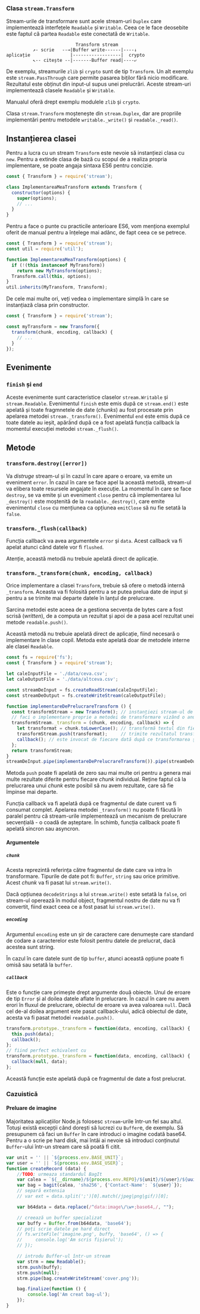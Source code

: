 ### Clasa `stream.Transform`

Stream-urile de transformare sunt acele stream-uri `Duplex` care implementează interfețele `Readable` și `Writable`. Ceea ce le face deosebite este faptul că partea `Readable` este conectată de `Writable`.

```text
                          Transform stream
          ↗- scrie   --→|Buffer write------|----↓
aplicație               |------------------|  crypto
          ↖-- citește --|-------Buffer read|----⤶
```

De exemplu, streamurile `zlib` și `crypto` sunt de tip `Transform`. Un alt exemplu este `stream.PassThrough` care permite pasarea biților fără nicio modificare.
Rezultatul este obținut din input-ul supus unei prelucrări. Aceste stream-uri implementează clasele `Readable` și `Writable`.

Manualul oferă drept exemplu modulele `zlib` și `crypto`.

Clasa `stream.Transform` moștenește din `stream.Duplex`, dar are propriile implementări pentru metodele `writable._write()` și `readable._read()`.

## Instanțierea clasei

Pentru a lucra cu un stream `Transform` este nevoie să instanțiezi clasa cu `new`. Pentru a extinde clasa de bază cu scopul de a realiza propria implementare, se poate angaja sintaxa ES6 pentru concizie.

```javascript
const { Transform } = require('stream');

class ImplementareaMeaTransform extends Transform {
  constructor(options) {
    super(options);
    // ...
  }
}
```

Pentru a face o punte cu practicile anterioare ES6, vom menționa exemplul oferit de manual pentru a înțelege mai adânc, de fapt ceea ce se petrece.

```javascript
const { Transform } = require('stream');
const util = require('util');

function ImplementareaMeaTransform(options) {
  if (!(this instanceof MyTransform))
    return new MyTransform(options);
  Transform.call(this, options);
}
util.inherits(MyTransform, Transform);
```

De cele mai multe ori, veți vedea o implementare simplă în care se instanțiază clasa prin constructor.

```javascript
const { Transform } = require('stream');

const myTransform = new Transform({
  transform(chunk, encoding, callback) {
    // ...
  }
});
```

## Evenimente

### `finish` și `end`

Aceste evenimente sunt caracteristice claselor `stream.Writable` și `stream.Readable`. Evenimentul `finish` este emis după ce `stream.end()` este apelată și toate fragmnetele de date (*chunks*) au fost procesate prin apelarea metodei `stream._transform()`. Evenimentul `end` este emis după ce toate datele au ieșit, apărând după ce a fost apelată funcția callback la momentul execuției metodei `stream._flush()`.

## Metode

### `transform.destroy([error])`

Va *distruge* stream-ul și în cazul în care apare o eroare, va emite un eveniment `error`. În cazul în care se face apel la această metodă, stream-ul va elibera toate resursele angajate în execuție.
La momentul în care se face `destroy`, se va emite și un eveniment `close` pentru că implementarea lui `_destroy()` este moștenită de la `readable._destroy()`, care emite evenimentul `close` cu mențiunea ca opțiunea `emitClose` să nu fie setată la `false`.

### `transform._flush(callback)`

Funcția callback va avea argumentele `error` și `data`. Acest callback va fi apelat atunci când datele vor fi `flushed`.

Atenție, această metodă nu trebuie apelată direct de aplicație.

### `transform._transform(chunk, encoding, callback)`

Orice implementare a clasei `Transform`, trebuie să ofere o metodă internă `_transform`. Aceasta va fi folosită pentru a se putea prelua date de input și pentru a se trimite mai departe datele în lanțul de prelucrare.

Sarcina metodei este aceea de a gestiona secvența de bytes care a fost scrisă (*written*), de a computa un rezultat și apoi de a pasa acel rezultat unei metode `readable.push()`.

Această metodă nu trebuie apelată direct de aplicație, fiind necesară o implementare în clase copil. Metoda este apelată doar de metodele interne ale clasei `Readable`.

```javascript
const fs = require('fs');
const { Transform } = require('stream');

let caleInputFile = './data/ceva.csv';
let caleOutputFile = './data/altceva.csv';

const streamDeInput = fs.createReadStream(caleInputFile);
const streamDeOutput = fs.createWriteStream(caleOutputFile);

function implementareDePrelucrareTransform () {
  const transformStream = new Transform(); // instanțiezi stream-ul de transformare
  // faci o implementare proprie a metodei de transformare vizând o anumită transformare specifică
  transformStream._transform = (chunk, encoding, callback) => {
    let transformat = chunk.toLowerCase(); // transformă textul din fiecare chunk în lower case
    transformStream.push(transformat);     // trimite rezultatul transformării unui stream de output
    callback(); // este invocat de fiecare dată după ce transformarea și trimiterea s-au efectuat
  };
  return transformStream;
}
streamDeInput.pipe(implementareDePrelucrareTransform()).pipe(streamDeOutput).on('error', err => {console.error(err)});
```

Metoda `push` poate fi apelată de zero sau mai multe ori pentru a genera mai multe rezultate diferite pentru fiecare *chunk* individual.
Reține faptul că la prelucrarea unui *chunk* este posibil să nu avem rezultate, care să fie împinse mai departe.

Funcția callback va fi apelată după ce fragmentul de date curent va fi consumat complet. Apelarea metodei `_transform()` nu poate fi făcută în paralel pentru că stream-urile implementează un mecanism de prelucrare secvențială - o coadă de așteptare. În schimb, funcția callback poate fi apelată sincron sau asyncron.

#### Argumentele

##### `chunk`

Acesta reprezintă referința către fragmentul de date care va intra în transformare. Tipurile de date pot fi: `Buffer`, `string` sau orice primitive.
Acest *chunk* va fi pasat lui `stream.write()`.

Dacă opțiunea `decodeStrings` a lui `stream.write()` este setată la `false`, ori stream-ul operează în modul object, fragmentul nostru de date nu va fi convertit, fiind exact ceea ce a fost pasat lui `stream.write()`.

##### `encoding`

Argumentul `encoding` este un șir de caractere care denumește care standard de codare a caracterelor este folosit pentru datele de prelucrat, dacă acestea sunt string.

În cazul în care datele sunt de tip `buffer`, atunci această opțiune poate fi omisă sau setată la `buffer`.

##### `callback`

Este o funcție care primește drept argumente două obiecte. Unul de eroare de tip `Error` și al doilea datele aflate în prelucrare. În cazul în care nu avem erori în fluxul de prelucrare, obiectul de eroare va avea valoarea `null`. Dacă cel de-al doilea argument este pasat callback-ului, adică obiectul de date, acesta va fi pasat metodei `readable.push()`.

```javascript
transform.prototype._transform = function(data, encoding, callback) {
  this.push(data);
  callback();
};
// fiind perfect echivalent cu
transform.prototype._transform = function(data, encoding, callback) {
  callback(null, data);
};
```

Această funcție este apelată după ce fragmentul de date a fost prelucrat.

### Cazuistică

#### Preluare de imagine

Majoritatea aplicațiilor Node.js folosesc `stream`-urile într-un fel sau altul. Totuși există excepții când dorești să lucrezi cu `Buffer`e, de exemplu. Să presupunem că faci un `Buffer` în care introduci o imagine codată base64. Pentru a o scrie pe hard disk, mai întâi ai nevoie să introduci conținutul `Buffer`-ului într-un stream care să poată fi citit.

```javascript
var unit = '' || `${process.env.BASE_UNIT}`;
var user = '' || `${process.env.BASE_USER}`;
function createRecord (data) {
    //TODO: urmeaza standardul BagIt
    var calea = `${__dirname}/${process.env.REPO}/${unit}/${user}/${uuidv1()}`; // numele directorului resurselor va fi un UUID v1
    var bag = bagit(calea, 'sha256', {'Contact-Name': `${user}`});
    // separă extensia
    // var ext = data.split(';')[0].match(/jpeg|png|gif/)[0];

    var b64data = data.replace(/^data:image\/\w+;base64,/, "");

    // creează un buffer specializat
    var buffy = Buffer.from(b64data, 'base64');
    // poți scrie datele pe hard direct
    // fs.writeFile('imagine.png', buffy, 'base64', () => {
    //     console.log('Am scris fișierul');
    // });

    // introdu Buffer-ul într-un stream
    var strm = new Readable();
    strm.push(buffy);
    strm.push(null);
    strm.pipe(bag.createWriteStream('cover.png'));

    bag.finalize(function () {
        console.log('Am creat bag-ul');
    });
}
```
